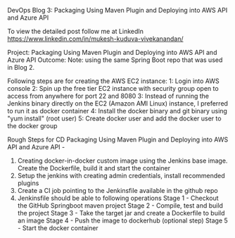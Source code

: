 DevOps Blog 3: Packaging Using Maven Plugin and Deploying into AWS API and Azure API

To view the detailed post follow me at LinkedIn https://www.linkedin.com/in/mukesh-kuduva-vivekanandan/

Project: Packaging Using Maven Plugin and Deploying into AWS API and Azure API
Outcome: 
Note: using the same Spring Boot repo that was used in Blog 2.

Following steps are for creating the AWS EC2 instance:
1: Login into AWS console 
2: Spin up the free tier EC2 instance with security group open to access from anywhere for port 22 and 8080
3: Instead of running the Jenkins binary directly on the EC2 (Amazon AMI Linux) instance, I preferred to run it as docker container
4: Install the docker binary and git binary using "yum install" (root user)
5: Create docker user and add the docker user to the docker group
    

Rough Steps for CD Packaging Using Maven Plugin and Deploying into AWS API and Azure API - 
1. Creating docker-in-docker custom image using the Jenkins base image. Create the Dockerfile, build it and start the container
2. Setup the jenkins with creating admin credentials, install recommended plugins
3. Create a CI job pointing to the Jenkinsfile available in the github repo
4. Jenkinsfile should be able to following operations
    Stage 1 - Checkout the GitHub Springboot maven project
    Stage 2 - Compile, test and build the project
    Stage 3 - Take the target jar and create a Dockerfile to build an image
    Stage 4 - Push the image to dockerhub (optional step)
    Stage 5 - Start the docker container

